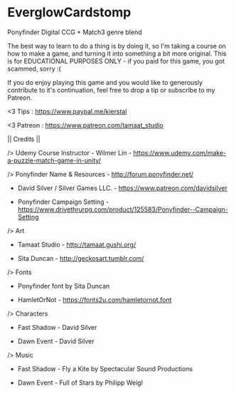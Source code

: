 # EverglowCardstomp
Ponyfinder Digital CCG + Match3 genre blend

The best way to learn to do a thing is by doing it, so I'm taking a course on how to make a game, and 
turning it into something a bit more original.  This is for EDUCATIONAL PURPOSES ONLY - if you paid for
this game, you got scammed, sorry :(

If you do enjoy playing this game and you would like to generously contribute to it's continuation, 
feel free to drop a tip or subscribe to my Patreon.

 <3   Tips  : https://www.paypal.me/kierstal
 
 <3 Patreon : https://www.patreon.com/tamaat_studio


|| Credits ||

/> Udemy Course Instructor - Wilmer Lin -  https://www.udemy.com/make-a-puzzle-match-game-in-unity/

/> Ponyfinder Name & Resources - http://forum.ponyfinder.net/

 * David Silver / Silver Games LLC. - https://www.patreon.com/davidsilver
  
 * Ponyfinder Campaign Setting - https://www.drivethrurpg.com/product/125583/Ponyfinder--Campaign-Setting

/> Art 

 * Tamaat Studio - http://tamaat.gushi.org/
  
 * Sita Duncan - http://geckosart.tumblr.com/

/> Fonts

 * Ponyfinder font by Sita Duncan
  
 * HamletOrNot - https://fonts2u.com/hamletornot.font

/> Characters 

 * Fast Shadow - David Silver
 
 * Dawn Event - David Silver
 
 /> Music
 
 * Fast Shadow - Fly a Kite by Spectacular Sound Productions
 
 * Dawn Event - Full of Stars by Philipp Weigl
  
  
